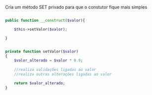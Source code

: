 Cria um método SET privado para que o constutor fique mais simples

``` php

public function __construct($valor){

	$this->setValor($valor);

}


private function setValor($valor)
{
	$valor_alterado = $valor * 0.9;
	
	//realiza validações ligadas ao valor
	//realiza outras alterações ligadas ao valor

	return $valor_alterado;
}
```
